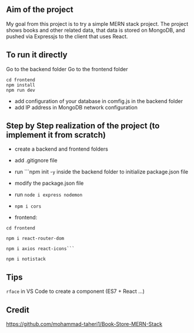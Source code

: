## Aim of the project

My goal from this project is to try a simple MERN stack project. The project shows books and other related data, that data is stored on MongoDB, and pushed via Expressjs to the client that uses React.


## To run it directly

Go to the backend folder
Go to the frontend folder

```shell
cd frontend 
npm install
npm run dev
```

- add configuration of your database in comfig.js in the backend folder
- add IP address in MongoDB network configuration


## Step by Step realization of the project (to implement it from scratch)

- create a backend and frontend folders

- add .gitignore file

- run ```npm init -`y` inside the backend folder to initialize package.json file

- modify the package.json file

- run ```node i express nodemon```

- ```npm i cors```

- frontend: 
```shell
cd frontend
 
npm i react-router-dom

npm i axios react-icons```

npm i notistack
```

## Tips

```rface``` in VS Code to create a component (ES7 + React ...)

## Credit

https://github.com/mohammad-taheri1/Book-Store-MERN-Stack
